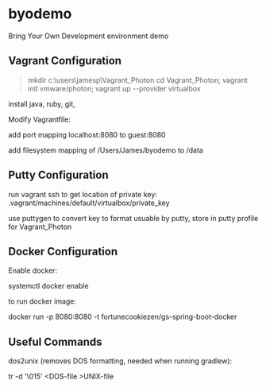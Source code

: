 # byodemo
Bring Your Own Development environment demo

Vagrant Configuration
---------------------
>mkdir c:\users\jamesp\Vagrant_Photon
>cd Vagrant_Photon; vagrant init vmware/photon; vagrant up --provider virtualbox

install java, ruby, git, 

Modify Vagrantfile:

add port mapping localhost:8080 to guest:8080

add filesystem mapping of /Users/James/byodemo to /data

Putty Configuration
--------------------
run vagrant ssh to get location of private key: .vagrant/machines/default/virtualbox/private_key

use puttygen to convert key to format usuable by putty, store in putty profile for Vagrant_Photon

Docker Configuration
--------------------
Enable docker: 

  systemctl docker enable

to run docker image:

  docker run -p 8080:8080 -t fortunecookiezen/gs-spring-boot-docker

Useful Commands
----------------
dos2unix (removes DOS formatting, needed when running gradlew):

  tr -d '\015' \<DOS-file \>UNIX-file
